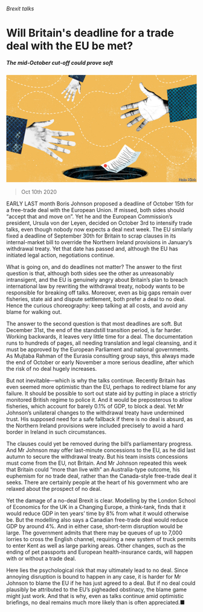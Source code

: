 ###### Brexit talks

# Will Britain's deadline for a trade deal with the EU be met? 

##### The mid-October cut-off could prove soft 

![image](images/20201010_BRD001_0.jpg) 

> Oct 10th 2020 


EARLY LAST month Boris Johnson proposed a deadline of October 15th for a free-trade deal with the European Union. If missed, both sides should “accept that and move on”. Yet he and the European Commission’s president, Ursula von der Leyen, decided on October 3rd to intensify trade talks, even though nobody now expects a deal next week. The EU similarly fixed a deadline of September 30th for Britain to scrap clauses in its internal-market bill to override the Northern Ireland provisions in January’s withdrawal treaty. Yet that date has passed and, although the EU has initiated legal action, negotiations continue.


What is going on, and do deadlines not matter? The answer to the first question is that, although both sides see the other as unreasonably intransigent, and the EU is genuinely angry about Britain’s plan to breach international law by rewriting the withdrawal treaty, nobody wants to be responsible for breaking off talks. Moreover, even as big gaps remain over fisheries, state aid and dispute settlement, both prefer a deal to no deal. Hence the curious choreography: keep talking at all costs, and avoid any blame for walking out.



The answer to the second question is that most deadlines are soft. But December 31st, the end of the standstill transition period, is far harder. Working backwards, it leaves very little time for a deal. The documentation runs to hundreds of pages, all needing translation and legal cleansing, and it must be approved by the European Parliament and national governments. As Mujtaba Rahman of the Eurasia consulting group says, this always made the end of October or early November a more serious deadline, after which the risk of no deal hugely increases.


But not inevitable—which is why the talks continue. Recently Britain has even seemed more optimistic than the EU, perhaps to redirect blame for any failure. It should be possible to sort out state aid by putting in place a strictly monitored British regime to police it. And it would be preposterous to allow fisheries, which account for barely 0.1% of GDP, to block a deal. Yet Mr Johnson’s unilateral changes to the withdrawal treaty have undermined trust. His supposed need for a safe fallback if there is no deal is absurd, as the Northern Ireland provisions were included precisely to avoid a hard border in Ireland in such circumstances.


The clauses could yet be removed during the bill’s parliamentary progress. And Mr Johnson may offer last-minute concessions to the EU, as he did last autumn to secure the withdrawal treaty. But his team insists concessions must come from the EU, not Britain. And Mr Johnson repeated this week that Britain could “more than live with” an Australia-type outcome, his euphemism for no trade deal, rather than the Canada-style free-trade deal it seeks. There are certainly people at the heart of his government who are relaxed about the prospect of no deal.


Yet the damage of a no-deal Brexit is clear. Modelling by the London School of Economics for the UK in a Changing Europe, a think-tank, finds that it would reduce GDP in ten years’ time by 8% from what it would otherwise be. But the modelling also says a Canadian free-trade deal would reduce GDP by around 4%. And in either case, short-term disruption would be large. The government admits that there may be queues of up to 7,000 lorries to cross the English channel, requiring a new system of truck permits to enter Kent as well as large parking areas. Other changes, such as the ending of pet passports and European health-insurance cards, will happen with or without a trade deal.


Here lies the psychological risk that may ultimately lead to no deal. Since annoying disruption is bound to happen in any case, it is harder for Mr Johnson to blame the EU if he has just agreed to a deal. But if no deal could plausibly be attributed to the EU’s pigheaded obstinacy, the blame game might just work. And that is why, even as talks continue amid optimistic briefings, no deal remains much more likely than is often appreciated.■

